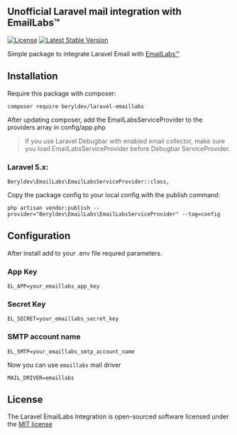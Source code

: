 ## Unofficial Laravel mail integration with EmailLabs&trade;
[![License](https://poser.pugx.org/beryldev/laravel-emaillabs/license)](https://packagist.org/packages/beryldev/laravel-emaillabs)
[![Latest Stable Version](https://poser.pugx.org/beryldev/laravel-emaillabs/v/stable)](https://packagist.org/packages/beryldev/laravel-emaillabs)

Simple package to integrate Laravel Email with [EmailLabs&trade;](http://emaillabs.io)

## Installation

Require this package with composer:

```
composer require beryldev/laravel-emaillabs
```

After updating composer, add the EmailLabsServiceProvider to the providers array in config/app.php
> If you use Laravel Debugbar with enabled email collector, make sure you load EmailLabsServiceProvider before Debugbar ServiceProvider.

### Laravel 5.x:

```
Beryldev\EmailLabs\EmailLabsServiceProvider::class,
```

Copy the package config to your local config with the publish command:

```
php artisan vendor:publish --provider="Beryldev\EmailLabs\EmailLabsServiceProvider" --tag=config
```

## Configuration

After install add to your .env file requred parameters.

### App Key

```
EL_APP=your_emaillabs_app_key
```

### Secret Key

```
EL_SECRET=your_emaillabs_secret_key
```

### SMTP account name

```
EL_SMTP=your_emaillabs_smtp_account_name
```

Now you can use `emaillabs` mail driver

```
MAIL_DRIVER=emaillabs
```

## License

The Laravel EmailLabs Integration is open-sourced software licensed under the [MIT license](http://opensource.org/licenses/MIT)